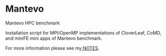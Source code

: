 # Mantevo
<p>Mantevo HPC benchmark</p>
<p>Installation script for MPI/OpenMP implementations of CloverLeaf, CoMD, and miniFE mini apps of Mantevo benchmark.</p>
<p>For more information please see my<a href="http://cs.pitt.edu/~hasanzadeh/pages/notes.html" target="_blank"> NOTES</a>.</p>
